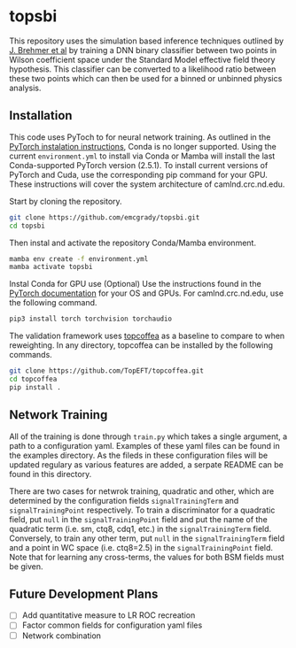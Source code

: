 # topsbi
This repository uses the simulation based inference techniques outlined by [J. Brehmer et al](https://arxiv.org/abs/1805.00020) by training a DNN binary classifier between two points in Wilson coefficient space under the Standard Model effective field theory hypothesis. This classifier can be converted to a likelihood ratio between these two points which can then be used for a binned or unbinned physics analysis. 
## Installation
This code uses PyToch to for neural network training. As outlined in the [PyTorch instalation instructions](https://pytorch.org/get-started/locally/), Conda is no longer supported. Using the current `environment.yml` to install via Conda or Mamba will install the last Conda-supported PyTorch version (2.5.1). To install current versions of PyTorch and Cuda, use the corresponding pip command for your GPU. These instructions will cover the system architecture of camlnd.crc.nd.edu. 

Start by cloning the repository. 
```sh
git clone https://github.com/emcgrady/topsbi.git
cd topsbi
```
Then instal and activate the repository Conda/Mamba environment.
```sh
mamba env create -f environment.yml
mamba activate topsbi
```
Instal Conda for GPU use (Optional)
Use the instructions found in the [PyTorch documentation](https://pytorch.org/get-started/locally/) for your OS and GPUs. For camlnd.crc.nd.edu, use the following command. 
```sh
pip3 install torch torchvision torchaudio
```
The validation framework uses [topcoffea](https://github.com/TopEFT/topcoffea) as a baseline to compare to when reweighting. In any directory, topcoffea can be installed by the following commands.
```sh
git clone https://github.com/TopEFT/topcoffea.git
cd topcoffea
pip install .
```
## Network Training
All of the training is done through `train.py` which takes a single argument, a path to a configuration yaml. Examples of these yaml files can be found in the examples directory. As the fileds in these configuration files will be updated regulary as various features are added, a serpate README can be found in this directory. 

There are two cases for netwrok training, quadratic and other, which are determined by the configuration fields `signalTrainingTerm` and `signalTrainingPoint` respectively. To train a discriminator for a quadratic field, put `null` in the `signalTrainingPoint` field and put the name of the quadratic term (i.e. sm, ctq8, cdq1, etc.) in the `signalTrainingTerm` field.  Conversely, to train any other term, put `null` in the `signalTrainingTerm` field and a point in WC space (i.e. ctq8=2.5) in the `signalTrainingPoint` field. Note that for learning any cross-terms, the values for both BSM fields must be given. 

## Future Development Plans
- [ ] Add quantitative measure to LR ROC recreation
- [ ] Factor common fields for configuration yaml files
- [ ] Network combination
